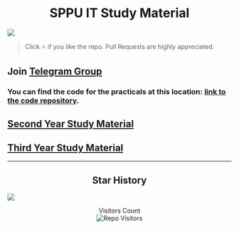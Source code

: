 <h1 align="center">SPPU IT Study Material</h1>

<img align='center' src="https://github.com/parthsali/SPPU_IT_Study_Material/blob/main/meme.png"></img>

> Click :star: if you like the repo. Pull Requests are highly appreciated.

## Join [Telegram Group](https://t.me/sppuinformationtechnology)

### You can find the code for the practicals at this location: [link to the code repository](https://github.com/parthsali/SPPU_IT_Practicals).

## [Second Year Study Material](https://github.com/parthsali/SPPU_IT_Study_Material/blob/main/SE.md)

## [Third Year Study Material](https://github.com/parthsali/SPPU_IT_Study_Material/blob/main/TE.md)

<hr>
<h2 align='center'>  
Star History
</h2>

<img align='center' src="https://api.star-history.com/svg?repos=parthsali/SPPU_IT_Study_Material&type=Timeline)](https://star-history.com/#parthsali/SPPU_IT_Study_Material&Timeline"></img>



<p align='center'>Visitors Count <br><img align="center" alt="Repo Visitors" src="https://profile-counter.glitch.me/parthsali/count.svg"/></p>
